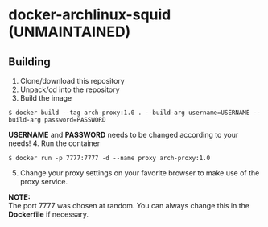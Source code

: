 # docker-archlinux-squid (UNMAINTAINED)

## Building
1. Clone/download this repository
2. Unpack/cd into the repository
3. Build the image
```
$ docker build --tag arch-proxy:1.0 . --build-arg username=USERNAME --build-arg password=PASSWORD
```
**USERNAME** and **PASSWORD** needs to be changed according to your needs!
4. Run the container
```
$ docker run -p 7777:7777 -d --name proxy arch-proxy:1.0
```
5. Change your proxy settings on your favorite browser to make use of the proxy service.

**NOTE:**   
The port 7777 was chosen at random. You can always change this in the **Dockerfile** if necessary.
